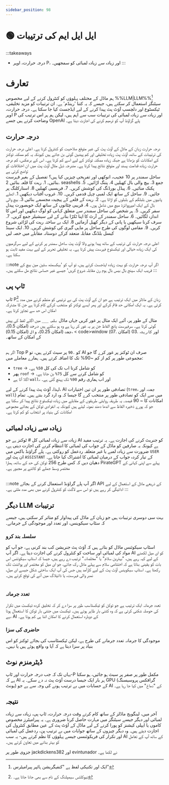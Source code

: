 ```yaml
---
sidebar_position: 98
---
```


# 🟢 ایل ایل ایم کی ترتیبات


:::takeaways
- درجہ حرارت، اوپر P، اور زیادہ سے زیادہ لمبائی کو سمجھیں۔
:::

# تعارف

ہم ماڈل کے مختلف پہلوؤں کو کنٹرول کرنے کے لیے مخصوص %%LLM|LLM%%[^a] سیٹنگز استعمال کر سکتے ہیں، جیسے کہ یہ کتنا 'رینڈم' ہے۔ ان ترتیبات کو مزید تخلیقی، ٹیکسٹوع اور دلچسپ آؤٹ پٹ پیدا کرنے کے لیے ایڈجسٹ کیا جا سکتا ہے۔ درجہ حرارت، اوپر P اور زیادہ سے زیادہ لمبائی کی ترتیبات سب سے اہم ہیں، لیکن ہم ہر اس ترتیب کی وضاحت کرتے ہیں جسے OpenAI پلے گراؤنڈ آپ کو ترمیم کرنے کی اجازت دیتا ہے۔

## درجہ حرارت

<div className="flex flex-col sm:flex-row justify-between">
  <div>
درجہ حرارت زبان کے ماڈل کے آؤٹ پٹ کی غیر متوقع صلاحیت کو کنٹرول کرتا ہے۔ اعلی درجہ حرارت کی ترتیبات کے ساتھ، آؤٹ پٹ زیادہ تخلیقی اور کم پیشین گوئی بن جاتے ہیں کیونکہ یہ کم ممکنہ ٹوکنز کے امکانات کو بڑھاتا ہے جبکہ زیادہ ممکنہ ٹوکنز کے لیے اسے کم کرتا ہے۔ اس کے برعکس، کم درجہ حرارت زیادہ قدامت پسند اور متوقع نتائج پیدا کرتا ہے۔ مندرجہ ذیل مثال آؤٹ پٹ میں ان اختلافات کو واضح کرتی ہے:
  </div>
  
</div>

<AIInput>
ساحل سمندر پر 10 عجیب، انوکھی اور تفریحی چیزیں کیا ہیں؟ تفصیل کے بغیر فہرست بنائیں۔
</AIInput>
<AIOutput title="ChatGPT Output (Temperature=0, Top P = 1)">
1. ریت کا قلعہ بنائیں
2. seashells جمع
3. بیچ والی بال کھیلیں
4. پتنگ اڑائیں۔
5. پکنک منائیں۔
6. پیڈل بورڈنگ کی کوشش کریں۔
7. فریسبی کھیلیں
8. اسنارکلنگ پر جائیں۔
9. ساحل کے ساتھ ایک لمبی چہل قدمی کریں۔
10. غروب آفتاب دیکھیں
</AIOutput>
<AIOutput title="ChatGPT Output (Temperature=1.5, Top P = 1)">
1. اتھلے پانیوں میں بلبلگم کے بلبلوں کو اڑاتا ہے۔
2. ریت کے قلعے کے پیچیدہ مجسمے بنائیں
3. بیچ والی بال کے ایک امپرووائزڈ میچ میں شامل ہوں۔
4. قریبی چٹانوں کے ساتھ ایک خوبصورت پیدل سفر کریں۔
5. ہر شخص کی ساحل سمندر سے متعلق کہانی کو لوگ دیکھیں اور اس کا اندازہ لگائیں۔
6. ساحل سمندر کے آرٹ کا اپنا ٹکڑا بنانے کے لیے سیشیلز جمع کریں۔
7. سرف کرنا سیکھیں یا پانی کے دیگر کھیل آزمائیں
8. ایک بے ساختہ ریت کی لڑائی شروع کریں۔
9. مقامی لوگوں کی طرح ساحل پر ماہی گیری کی کوشش کریں۔
10. ایک سینڈ کیسل بلڈنگ مقابلہ منعقد کرکے دوستانہ مقابلے میں حصہ لیں
</AIOutput>

اعلی درجہ حرارت کی ترتیب کے ساتھ پیدا ہونے والا آؤٹ پٹ ساحل سمندر پر کرنے کے لیے سرگرمیوں کی ایک زیادہ خیالی اور ٹیکسٹوع فہرست پیش کرتا ہے۔ یہ تخلیقی تحریر کے لیے بہت مفید ثابت ہو سکتا ہے۔

:::note
اگر آپ درجہ حرارت کو بہت زیادہ ایڈجسٹ کرتے ہیں، تو آپ کو 'بیکسمتھ سٹین مین بیچ کے قریب ایک سپنج بال بیس بال ہوم رن مقابلہ شروع کریں' جیسے غیر حساس نتائج مل سکتے ہیں۔
:::


## ٹاپ پی

ٹاپ P[^b] زبان کے ماڈلز میں ایک ترتیب ہے جو ان کے آؤٹ پٹ کی بے ترتیبی کو منظم کرنے میں مدد کرتی ہے۔ یہ ایک امکانی حد قائم کرکے اور پھر ایسے ٹوکنز کو منتخب کرکے کام کرتا ہے جن کا مشترکہ امکان اس حد سے تجاوز کرتا ہے۔

<div className="flex flex-col sm:flex-row justify-between">
  <div>
مثال کے طور پر، آئیے ایک مثال پر غور کریں جہاں ماڈل <code>بلی ___</code> میں اگلے لفظ کی پیش گوئی کرتا ہے۔ سرفہرست پانچ الفاظ جن پر یہ غور کر رہا ہے وہ ہو سکتے ہیں <code>درخت</code> (امکان 0.5)، <code>چھت</code> (امکان 0.25)، <code>وال</code> (امکان 0.15)، < code>window</code> (امکان .07) اور <code>کارپٹ</code>، .03 کے امکان کے ساتھ۔
  </div>

</div>
<br/>

اگر ہم Top P کو `.90` پر سیٹ کرتے ہیں، تو AI صرف ان ٹوکنز پر غور کرے گا جو مجموعی طور پر کم از کم ~90% تک کا اضافہ کرتے ہیں۔ ہمارے معاملے میں:

- <code>tree</code> -> کو شامل کرنا اب تک کی کل `50%` ہے۔
- پھر <code>roof</code> -> کو شامل کرنے سے کل `75%` بن جاتا ہے۔
- اگلا آتا ہے <code>wall</code>، اور اب ہماری رقم `90%` تک پہنچ گئی ہے۔

لہذا، آؤٹ پٹ پیدا کرنے کے لیے، AI تصادفی طور پر ان تین اختیارات (<code>tree</code>، <code>چھت</code>، اور <code>wall</code>) میں سے ایک کو تصادفی طور پر منتخب کرے گا جیسا کہ وہ ارد گرد بنتے ہیں۔ تمام امکانات کا ~ 90 فیصد۔ یہ طریقہ روایتی طریقوں کے مقابلے میں زیادہ ٹیکسٹوع نتائج پیدا کر سکتا ہے جو کہ پورے ذخیرہ الفاظ سے اندھا دھند نمونہ لیتے ہیں کیونکہ یہ انفرادی ٹوکن کے بجائے مجموعی امکانات کی بنیاد پر انتخاب کو کم کرتا ہے۔

## زیادہ سے زیادہ لمبائی

<div className="flex flex-col sm:flex-row justify-between">
  <div>
زیادہ سے زیادہ لمبائی کل # ٹوکنز ہے جو AI کو جنریٹ کرنے کی اجازت ہے۔ یہ ترتیب مفید ہے کیونکہ یہ صارفین کو ماڈل کے جواب کی لمبائی کا انتظام کرنے کی اجازت دیتی ہے، ضرورت سے زیادہ لمبے یا غیر متعلقہ ردعمل کو روکتی ہے۔ پلے گراؤنڈ باکس میں <code>USER</code> ان پٹ اور <code>ASSISTANT</code> کے تیار کردہ جواب کے درمیان لمبائی کا اشتراک کیا جاتا ہے۔ دھیان دیں کہ کس طرح 256 ٹوکن کی حد کے ساتھ، ہمارا PirateGPT پہلے سے اپنی کہانی کے مختصر وسط جملے کو کاٹنے پر مجبور ہے۔
  </div>

</div>


<br/>

:::note
اگر آپ پلے گراؤنڈ استعمال کرنے کے بجائے API کے ذریعے ماڈل کے استعمال کے لیے ادائیگی کر رہے ہیں تو اس سے لاگت کو کنٹرول کرنے میں بھی مدد ملتی ہے۔
:::

## دیگر LLM ترتیبات

بہت سی دوسری ترتیبات ہیں جو زبان کے ماڈل کی پیداوار کو متاثر کر سکتی ہیں، جیسے کہ سٹاپ سیکوینس، اور تعدد اور موجودگی کے جرمانے۔

### سلسلہ بند کرو


<div className="flex flex-col sm:flex-row justify-between">
  <div>
اسٹاپ سیکوئنس ماڈل کو بتاتے ہیں کہ آؤٹ پٹ جنریشن کب بند کرنی ہے، جو آپ کو مواد کی لمبائی اور ساخت کو کنٹرول کرنے کی اجازت دیتا ہے۔ اگر آپ AI کو ای میل لکھنے کے لیے کہہ رہے ہیں، "بہترین سلام" یا "مخلصانہ" ترتیب دے رہے ہیں، جیسا کہ اسٹاپ سیکوئنس اس بات کو یقینی بناتا ہے کہ اختتامی سلام سے پہلے ماڈل رک جائے، جو ای میل کو مختصر اور پوائنٹ تک رکھتا ہے۔ اسٹاپ سیکوینس آؤٹ پٹ کے لیے کارآمد ہیں جس کی آپ ایک ساختی شکل جیسے ای میل، نمبر والی فہرست، یا ڈائیلاگ میں آنے کی توقع کرتے ہیں۔
  </div>

</div>



<br/>


### تعدد جرمانہ


<div className="flex flex-col sm:flex-row justify-between">
  <div>
تعدد جرمانہ ایک ترتیب ہے جو ٹوکن کو ٹیکسٹاسب طور پر سزا دے کر کہ تخلیق کردہ ٹیکسٹ میں تکرار کی حوصلہ شکنی کرتی ہے کہ وہ کتنی بار ظاہر ہوتے ہیں۔ ٹیکسٹ میں جتنی بار ٹوکن کا استعمال ہوتا ہے، AI کے دوبارہ استعمال کرنے کا امکان اتنا ہی کم ہوتا ہے۔
  </div>

</div>

### حاضری کی سزا


<div className="flex flex-col sm:flex-row justify-between">
  <div>
موجودگی کا جرمانہ تعدد جرمانے کی طرح ہے، لیکن ٹیکسٹاسب کی بجائے ٹوکنز کو اس بنیاد پر سزا دیتا ہے کہ آیا وہ واقع ہوئے ہیں یا نہیں۔
  </div>

</div>




## ڈیٹرمنزم نوٹ

یہاں تک کہ جب درجہ حرارت اور ٹاپ-P مکمل طور پر صفر پر سیٹ ہو جائیں، ہو سکتا ہے کہ AI ہر بار ایک جیسا درست آؤٹ پٹ نہ دے سکے۔ یہ GPU (گرافکس پروسیسنگ یونٹ) کے حسابات میں بے ترتیب ہونے کی وجہ سے ہے جو AI کے "دماغ" میں کیا جا رہا ہے۔

## نتیجہ

آخر میں، لینگویج ماڈلز کے ساتھ کام کرتے وقت درجہ حرارت، ٹاپ پی، زیادہ سے زیادہ لمبائی اور دیگر جیسے سیٹنگز میں مہارت حاصل کرنا ضروری ہے۔ یہ پیرامیٹرز مخصوص کاموں یا ایپلی کیشنز کو پورا کرنے کے لیے ماڈل کے آؤٹ پٹ کے عین مطابق کنٹرول کی اجازت دیتے ہیں۔ وہ دیگر چیزوں کے ساتھ جوابات میں بے ترتیب پن، ردعمل کی لمبائی اور تکرار کی فریکوئنسی جیسے پہلوؤں کا نظم کرتے ہیں- یہ سب AI کے ساتھ آپ کے تعامل کو بہتر بنانے میں تعاون کرتے ہیں۔




جزوی طور پر jackdickens382 اور evintunador نے لکھا ہے۔

[^a]: ایک اور تکنیکی لفظ ہے "کنفیگریشن ہائپر پیرامیٹرس"
[^b]: نیوکلئس سیمپلنگ کے نام سے بھی جانا جاتا ہے۔